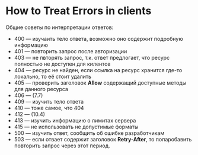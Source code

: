 # How to Treat Errors in clients

Общие советы по интерпретации ответов:
* 400 — изучаить тело ответа, возможно оно содержит подробную информацию
* 401 — повторить запрос после авторизации
* 403 — не пвторять запрос, т.к. ответ предлогает, что ресурс полностью не доступен для килентов
* 404 — ресурс не найден, если ссылка на ресурс хранится где-то локально, то её стоит удалить 
* 405 — проверить заголовок **Allow** содержащий доступные методы для данного ресурса
* 406 — (7.7)
* 409 — изучить тело ответа
* 410 — тоже самое, что 404
* 412 — (10.4)
* 413 — изучить информацию о лимитах сервера
* 415 — не использовать не допустимые форматы
* 500 — изучить ответ, сообщить об ошибке разработчикам
* 503 — если отвает содержит заголовок **Retry-After**, то попаробавить повторить запрос через этот период. 
